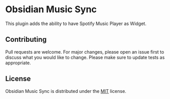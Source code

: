 # Obsidian Music Sync

This plugin adds the ability to have Spotify Music Player as Widget.

[](./images/example.png)

## Contributing

Pull requests are welcome. For major changes, please open an issue first to discuss what you would like to change.
Please make sure to update tests as appropriate.

## License

Obsidian Music Sync is distributed under the [MIT](https://github.com/SkillerRaptor/obsidian-music-sync/blob/main/LICENSE) license.
